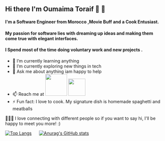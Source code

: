 ## Hi there I'm Oumaima Toraif :partying_face: :wave:

#### I'm a Software Engineer from Morocco ,Movie Buff and a Cook Entusiast.
#### My passion for software lies with dreaming up ideas and making them come true with elegant interfaces.
#### I Spend most of the time doing voluntary work and new projects .


- 🌱 I’m currently learning anything
- 🔭 I’m currently exploring new things in tech
- 💬 Ask me about anything iam happy to help
- 📫 Reach me at
 <a href="https://www.linkedin.com/in/oumaima-toraif/"><img src="https://img.shields.io/badge/LinkedIn-0077B5?style=for-the-badge&logo=linkedin&logoColor=white" width="70"/></a>
 <a href="mailto:toraif.oum@gmail.com"><img src="https://img.shields.io/badge/Gmail-D14836?style=for-the-badge&logo=gmail&logoColor=white" width="55"/></a>                                                                                                                          
- ⚡️ Fun fact: I love to cook. My signature dish is homemade spaghetti and meatballs

:people_holding_hands: I love connecting with different people so if you want to say hi, I'll be happy to meet you more! :)


[![Top Langs](https://github-readme-stats.vercel.app/api/top-langs/?username=oumaimatoraif&theme=radical&layout=compact)](https://github.com/anuraghazra/github-readme-stats) &nbsp;&nbsp;&nbsp;&nbsp;
[![Anurag's GitHub stats](https://github-readme-stats.vercel.app/api?username=oumaimatoraif&show_icons=true&theme=radical)](https://github.com/anuraghazra/github-readme-stats)


